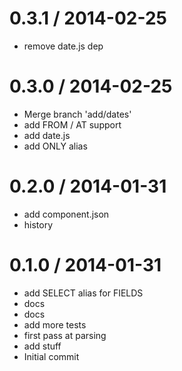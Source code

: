 
0.3.1 / 2014-02-25
==================

 * remove date.js dep

0.3.0 / 2014-02-25
==================

 * Merge branch 'add/dates'
 * add FROM / AT support
 * add date.js
 * add ONLY alias

0.2.0 / 2014-01-31
==================

 * add component.json
 * history

0.1.0 / 2014-01-31
==================

 * add SELECT alias for FIELDS
 * docs
 * docs
 * add more tests
 * first pass at parsing
 * add stuff
 * Initial commit
